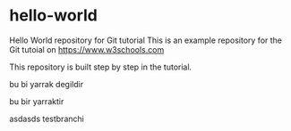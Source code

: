  # hello-world
Hello World repository for Git tutorial
This is an example repository for the Git tutoial on https://www.w3schools.com

This repository is built step by step in the tutorial.
 
bu bi yarrak degildir

bu bir yarraktir

asdasds testbranchi
